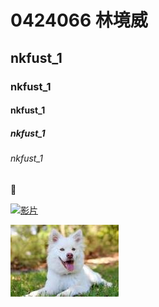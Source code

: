 # 0424066 林境威
## nkfust_1
### nkfust_1
#### nkfust_1
##### nkfust_1
###### nkfust_1

:date:

[![影片](https://img.youtube.com/vi/HjPDAyESuPg/0.jpg)](https://www.youtube.com/watch?v=HjPDAyESuPg "影片")

![](dog.jpg)
